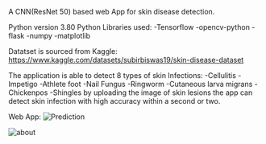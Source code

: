 A CNN(ResNet 50) based web App for skin disease detection.

Python version 3.80
Python Libraries used:
-Tensorflow
-opencv-python
-flask
-numpy
-matplotlib

Datatset is sourced from Kaggle: https://www.kaggle.com/datasets/subirbiswas19/skin-disease-dataset

The application is able to detect 8 types of skin Infections:
-Cellulitis
-Impetigo
-Athlete foot
-Nail Fungus
-Ringworm
-Cutaneous larva migrans
-Chickenpos
-Shingles
by uploading the image of skin lesions the app can detect skin infection with high accuracy within a second or two.

Web App:
![Prediction](https://github.com/naveendanu2000/Skin_Disease_Detection/assets/125803858/642b49d3-8f8a-4b41-a51a-af7e402102bd)



![about](https://github.com/naveendanu2000/Skin_Disease_Detection/assets/125803858/57994caa-fdce-4f17-a45b-9b757dd88db6)

